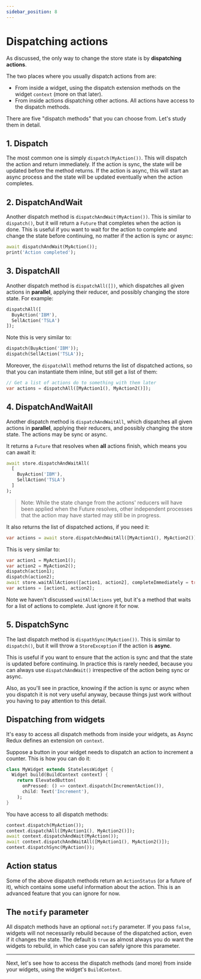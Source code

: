```yaml
---
sidebar_position: 8
---
```


# Dispatching actions

As discussed, the only way to change the store state is by **dispatching actions**.

The two places where you usually dispatch actions from are:

* From inside a widget, using the dispatch extension methods on the widget `context` (more on that
  later).
* From inside actions dispatching other actions. All actions have access to the dispatch methods.

There are five "dispatch methods" that you can choose from. Let's study them in detail.

## 1. Dispatch

The most common one is simply `dispatch(MyAction())`. This will dispatch the action and return
immediately. If the action is sync, the state will be updated before the method returns.
If the action is async, this will start an async process and the state will be updated eventually
when the action completes.

## 2. DispatchAndWait

Another dispatch method is `dispatchAndWait(MyAction())`. This is similar to `dispatch()`, but it
will return a `Future` that completes when the action is done. This is useful if you want to wait
for the action to complete and change the state before continuing, no matter if the action is sync
or async:

```dart
await dispatchAndWait(MyAction());
print('Action completed');
```

## 3. DispatchAll

Another dispatch method is `dispatchAll([])`, which dispatches all given actions in **parallel**,
applying their reducer, and possibly changing the store state. For example:

```dart
dispatchAll([
  BuyAction('IBM'), 
  SellAction('TSLA')
]);
```

Note this is very similar to:

```dart
dispatch(BuyAction('IBM'));
dispatch(SellAction('TSLA'));
```

Moreover, the `dispatchAll` method returns the list of dispatched actions,
so that you can instantiate them inline, but still get a list of them:

```dart
// Get a list of actions do to something with them later
var actions = dispatchAll([MyAction1(), MyAction2()]);
```

## 4. DispatchAndWaitAll

Another dispatch method is `dispatchAndWaitAll`, which dispatches all given actions in **parallel**,
applying their reducers, and possibly changing the store state. The actions may be sync or async.

It returns a `Future` that resolves when **all** actions finish, which means you can await it:

```dart
await store.dispatchAndWaitAll(
  [
    BuyAction('IBM'), 
    SellAction('TSLA')
  ]
);
```

> Note: While the state change from the actions' reducers will have been applied when the
> Future resolves, other independent processes that the action may have started may still
> be in progress.

It also returns the list of dispatched actions, if you need it:

```dart
var actions = await store.dispatchAndWaitAll([MyAction1(), MyAction2()]);
```

This is very similar to:

```dart
var action1 = MyAction1();
var action2 = MyAction2();
dispatch(action1);
dispatch(action2);
await store.waitAllActions([action1, action2], completeImmediately = true);
var actions = [action1, action2];
```

Note we haven't discussed `waitAllActions` yet, but it's a method that waits for a list of actions
to complete. Just ignore it for now.

## 5. DispatchSync

The last dispatch method is `dispathSync(MyAction())`. This is similar to `dispatch()`, but it
will throw a `StoreException` if the action is **async**.

This is useful if you want to ensure that the action is sync and that the state is updated before
continuing. In practice this is rarely needed, because you can always use `dispatchAndWait()`
irrespective of the action being sync or async.

Also, as you'll see in practice, knowing if the action is sync or async when you dispatch it is not
very useful anyway, because things just work without you having to pay attention to this detail.

## Dispatching from widgets 

It's easy to access all dispatch methods from inside your widgets, as Async Redux defines
an extension on `context`.

Suppose a button in your widget needs to dispatch an action to increment
a counter. This is how you can do it:

```dart
class MyWidget extends StatelessWidget {  
  Widget build(BuildContext context) {
    return ElevatedButton(
      onPressed: () => context.dispatch(IncrementAction()),
      child: Text('Increment'),
    );
}
```

You have access to all dispatch methods:

```dart
context.dispatch(MyAction());
context.dispatchAll([MyAction1(), MyAction2()]);
await context.dispatchAndWait(MyAction());
await context.dispatchAndWaitAll([MyAction1(), MyAction2()]);
context.dispatchSync(MyAction());
```

## Action status

Some of the above dispatch methods return an `ActionStatus` (or a future of it),
which contains some useful information about the action. This is an advanced feature that you can
ignore for now.

## The `notify` parameter

All dispatch methods have an optional `notify` parameter. If you pass `false`, widgets will not
necessarily rebuild because of the dispatched action, even if it changes the state.
The default is `true` as almost always you do want the widgets to rebuild, in which case you can
safely ignore this parameter.

<hr></hr>

Next, let's see how to access the dispatch methods (and more) from inside your widgets, using the
widget's `BuildContext`.
